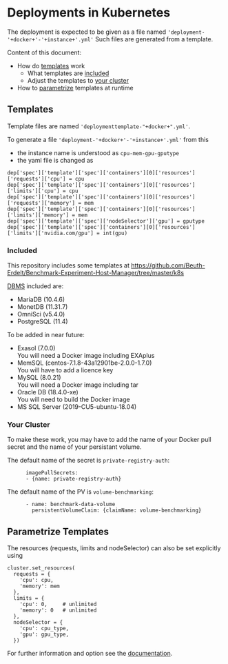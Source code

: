 # Deployments in Kubernetes

The deployment is expected to be given as a file named `'deployment-'+docker+'-'+instance+'.yml'`
Such files are generated from a template.

Content of this document:
* How do [templates](#templates) work
  * What templates are [included](#included)
  * Adjust the templates to [your cluster](#your-cluster)
* How to [parametrize](#parametrize-templates) templates at runtime

## Templates

Template files are named `'deploymenttemplate-"+docker+".yml'`.

To generate a file `'deployment-'+docker+'-'+instance+'.yml'` from this
  * the instance name is understood as `cpu-mem-gpu-gputype`
  * the yaml file is changed as
  ```  
  dep['spec']['template']['spec']['containers'][0]['resources']['requests']['cpu'] = cpu  
  dep['spec']['template']['spec']['containers'][0]['resources']['limits']['cpu'] = cpu  
  dep['spec']['template']['spec']['containers'][0]['resources']['requests']['memory'] = mem  
  dep['spec']['template']['spec']['containers'][0]['resources']['limits']['memory'] = mem  
  dep['spec']['template']['spec']['nodeSelector']['gpu'] = gputype  
  dep['spec']['template']['spec']['containers'][0]['resources']['limits']['nvidia.com/gpu'] = int(gpu)
   ```

### Included

This repository includes some templates at https://github.com/Beuth-Erdelt/Benchmark-Experiment-Host-Manager/tree/master/k8s

[DBMS](DBMS.md) included are:
* MariaDB (10.4.6)
* MonetDB (11.31.7)
* OmniSci (v5.4.0)
* PostgreSQL (11.4)

To be added in near future:
* Exasol (7.0.0)  
  You will need a Docker image including EXAplus
* MemSQL (centos-7.1.8-43a12901be-2.0.0-1.7.0)  
  You will have to add a licence key
* MySQL (8.0.21)  
  You will need a Docker image including tar
* Oracle DB (18.4.0-xe)  
  You will need to build the Docker image
* MS SQL Server (2019-CU5-ubuntu-18.04)

### Your Cluster

To make these work, you may have to add the name of your Docker pull secret and the name of your persistant volume. 

The default name of the secret is `private-registry-auth`:
```
      imagePullSecrets:
      - {name: private-registry-auth}
```

The default name of the PV is `volume-benchmarking`:
```
      - name: benchmark-data-volume
        persistentVolumeClaim: {claimName: volume-benchmarking}
```

## Parametrize Templates

The resources (requests, limits and nodeSelector) can also be set explicitly using
```
cluster.set_resources(
  requests = {
    'cpu': cpu,
    'memory': mem
  },
  limits = {
    'cpu': 0,     # unlimited
    'memory': 0   # unlimited
  },
  nodeSelector = {
    'cpu': cpu_type,
    'gpu': gpu_type,
  })
```

For further information and option see the [documentation](API.md#set-resources).
